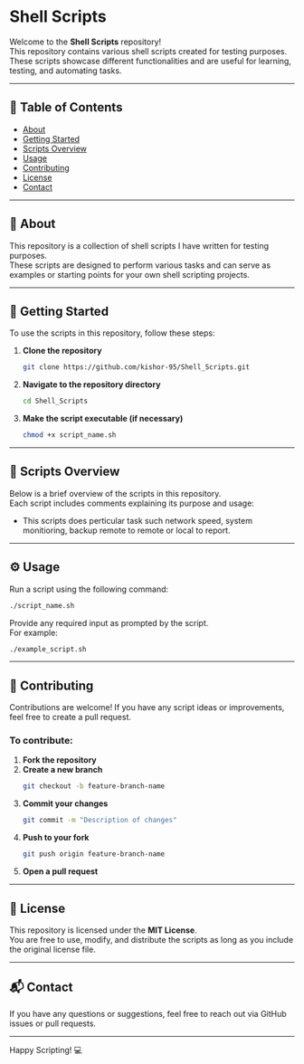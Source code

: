 # Shell Scripts

Welcome to the **Shell Scripts** repository!  
This repository contains various shell scripts created for testing purposes. These scripts showcase different functionalities and are useful for learning, testing, and automating tasks.

---

## 📑 Table of Contents

- [About](#about)
- [Getting Started](#getting-started)
- [Scripts Overview](#scripts-overview)
- [Usage](#usage)
- [Contributing](#contributing)
- [License](#license)
- [Contact](#contact)

---

## 📘 About

This repository is a collection of shell scripts I have written for testing purposes.  
These scripts are designed to perform various tasks and can serve as examples or starting points for your own shell scripting projects.

---

## 🚀 Getting Started

To use the scripts in this repository, follow these steps:

1. **Clone the repository**
   ```bash
   git clone https://github.com/kishor-95/Shell_Scripts.git
   ```

2. **Navigate to the repository directory**  
   ```bash
   cd Shell_Scripts
   ```

3. **Make the script executable (if necessary)**  
   ```bash
   chmod +x script_name.sh
   ```

---

## 📂 Scripts Overview

Below is a brief overview of the scripts in this repository.  
Each script includes comments explaining its purpose and usage:
- This scripts does perticular task such network speed, system monitioring, backup remote to remote or local to report.
---

## ⚙️ Usage

Run a script using the following command:

```bash
./script_name.sh
```

Provide any required input as prompted by the script.  
For example:

```bash
./example_script.sh
```

---

## 🤝 Contributing

Contributions are welcome! If you have any script ideas or improvements, feel free to create a pull request.

### To contribute:

1. **Fork the repository**
2. **Create a new branch**  
   ```bash
   git checkout -b feature-branch-name
   ```
3. **Commit your changes**  
   ```bash
   git commit -m "Description of changes"
   ```
4. **Push to your fork**  
   ```bash
   git push origin feature-branch-name
   ```
5. **Open a pull request**

---

## 📄 License

This repository is licensed under the **MIT License**.  
You are free to use, modify, and distribute the scripts as long as you include the original license file.

---

## 📬 Contact

If you have any questions or suggestions, feel free to reach out via GitHub issues or pull requests.

---

Happy Scripting! 💻
